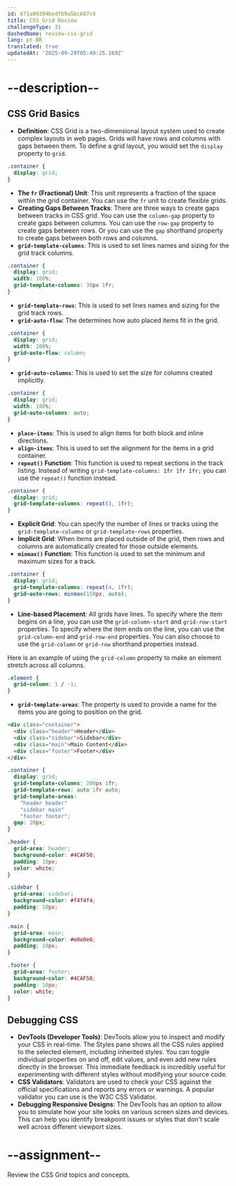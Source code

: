 ```yaml
---
id: 671a99394bedfb9a5bc687c4
title: CSS Grid Review
challengeType: 31
dashedName: review-css-grid
lang: pt-BR
translated: true
updatedAt: '2025-09-29T05:49:25.169Z'
---
```


# --description--

## CSS Grid Basics

- **Definition**: CSS Grid is a two-dimensional layout system used to create complex layouts in web pages. Grids will have rows and columns with gaps between them. To define a grid layout, you would set the `display` property to `grid`.

```css
.container {
  display: grid;
}
```

- **The `fr` (Fractional) Unit**: This unit represents a fraction of the space within the grid container. You can use the `fr` unit to create flexible grids.
- **Creating Gaps Between Tracks**: There are three ways to create gaps between tracks in CSS grid. You can use the `column-gap` property to create gaps between columns. You can use the `row-gap` property to create gaps between rows. Or you can use the `gap` shorthand property to create gaps between both rows and columns.
- **`grid-template-columns`**: This is used to set lines names and sizing for the grid track columns.

```css
.container {
  display: grid;
  width: 100%;
  grid-template-columns: 30px 1fr;
}
```

- **`grid-template-rows`**: This is used to set lines names and sizing for the grid track rows.
- **`grid-auto-flow`**: The determines how auto placed items fit in the grid.

```css
.container {
  display: grid;
  width: 100%;
  grid-auto-flow: column;
}
```

- **`grid-auto-columns`**: This is used to set the size for columns created implicitly. 

```css
.container {
  display: grid;
  width: 100%;
  grid-auto-columns: auto;
}
```

- **`place-items`**: This is used to align items for both block and inline directions.
- **`align-items`**: This is used to set the alignment for the items in a grid container.
- **`repeat()` Function**: This function is used to repeat sections in the track listing. Instead of writing `grid-template-columns: 1fr 1fr 1fr;` you can use the `repeat()` function instead. 

```css
.container {
  display: grid;
  grid-template-columns: repeat(3, 1fr);
}
```

- **Explicit Grid**: You can specify the number of lines or tracks using the `grid-template-columns` or `grid-template-rows` properties.
- **Implicit Grid**: When items are placed outside of the grid, then rows and columns are automatically created for those outside elements.
- **`minmax()` Function**: This function is used to set the minimum and maximum sizes for a track. 

```css
.container {
  display: grid;
  grid-template-columns: repeat(4, 1fr);
  grid-auto-rows: minmax(150px, auto);
}
```

- **Line-based Placement**: All grids have lines. To specify where the item begins on a line, you can use the `grid-column-start` and `grid-row-start` properties. To specify where the item ends on the line, you can use the `grid-column-end` and `grid-row-end` properties. You can also choose to use the `grid-column` or `grid-row` shorthand properties instead.

Here is an example of using the `grid-column` property to make an element stretch across all columns.

```css
.element {
  grid-column: 1 / -1;
}
```

- **`grid-template-areas`**: The property is used to provide a name for the items you are going to position on the grid. 

```html
<div class="container">
  <div class="header">Header</div>
  <div class="sidebar">Sidebar</div>
  <div class="main">Main Content</div>
  <div class="footer">Footer</div>
</div>

```

```css
.container {
  display: grid;
  grid-template-columns: 200px 1fr; 
  grid-template-rows: auto 1fr auto; 
  grid-template-areas:
    "header header"
    "sidebar main"
    "footer footer"; 
  gap: 20px; 
}

.header {
  grid-area: header; 
  background-color: #4CAF50;
  padding: 10px;
  color: white;
}

.sidebar {
  grid-area: sidebar;
  background-color: #f4f4f4;
  padding: 10px;
}

.main {
  grid-area: main; 
  background-color: #e0e0e0;
  padding: 10px;
}

.footer {
  grid-area: footer; 
  background-color: #4CAF50;
  padding: 10px;
  color: white;
}
```

## Debugging CSS

- **DevTools (Developer Tools)**: DevTools allow you to inspect and modify your CSS in real-time. The Styles pane shows all the CSS rules applied to the selected element, including inherited styles. You can toggle individual properties on and off, edit values, and even add new rules directly in the browser. This immediate feedback is incredibly useful for experimenting with different styles without modifying your source code.
- **CSS Validators**: Validators are used to check your CSS against the official specifications and reports any errors or warnings. A popular validator you can use is the W3C CSS Validator.
- **Debugging Responsive Designs**: The DevTools has an option to allow you to simulate how your site looks on various screen sizes and devices. This can help you identify breakpoint issues or styles that don't scale well across different viewport sizes. 

# --assignment--

Review the CSS Grid topics and concepts.

